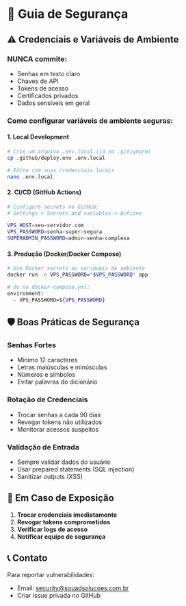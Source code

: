 # 🔐 Guia de Segurança

## ⚠️ Credenciais e Variáveis de Ambiente

### **NUNCA** commite:
- Senhas em texto claro
- Chaves de API
- Tokens de acesso
- Certificados privados
- Dados sensíveis em geral

### **Como configurar variáveis de ambiente seguras:**

#### **1. Local Development**
```bash
# Crie um arquivo .env.local (já no .gitignore)
cp .github/deploy.env .env.local

# Edite com suas credenciais locais
nano .env.local
```

#### **2. CI/CD (GitHub Actions)**
```bash
# Configure secrets no GitHub:
# Settings > Secrets and variables > Actions

VPS_HOST=seu-servidor.com
VPS_PASSWORD=senha-super-segura
SUPERADMIN_PASSWORD=admin-senha-complexa
```

#### **3. Produção (Docker/Docker Compose)**
```bash
# Use Docker secrets ou variáveis de ambiente
docker run -e VPS_PASSWORD="$VPS_PASSWORD" app

# Ou no docker-compose.yml:
environment:
  - VPS_PASSWORD=${VPS_PASSWORD}
```

## 🛡️ Boas Práticas de Segurança

### **Senhas Fortes**
- Mínimo 12 caracteres
- Letras maiúsculas e minúsculas
- Números e símbolos
- Evitar palavras do dicionário

### **Rotação de Credenciais**
- Trocar senhas a cada 90 dias
- Revogar tokens não utilizados
- Monitorar acessos suspeitos

### **Validação de Entrada**
- Sempre validar dados do usuário
- Usar prepared statements (SQL injection)
- Sanitizar outputs (XSS)

## 🚨 Em Caso de Exposição

1. **Trocar credenciais imediatamente**
2. **Revogar tokens comprometidos**
3. **Verificar logs de acesso**
4. **Notificar equipe de segurança**

## 📞 Contato

Para reportar vulnerabilidades:
- Email: security@squadsolucoes.com.br
- Criar issue privada no GitHub